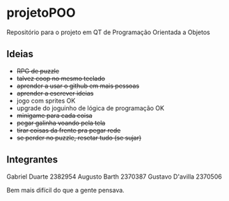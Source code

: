 # projetoPOO
Repositório para o projeto em QT de Programação Orientada a Objetos

## Ideias
- ~~RPG de puzzle~~
- ~~talvez coop no mesmo teclado~~
- ~~aprender a usar o github em mais pessoas~~
- ~~aprender a escrever ideias~~
- jogo com sprites OK
- upgrade do joguinho de lógica de programação OK
- ~~minigame para cada coisa~~
- ~~pegar galinha voando pela tela~~
- ~~tirar coisas da frente pra pegar rede~~
- ~~se perder no puzzle, resetar tudo (se sujar)~~

## Integrantes
Gabriel Duarte 2382954
Augusto Barth 2370387
Gustavo D'avilla 2370506

Bem mais difícil do que a gente pensava.
